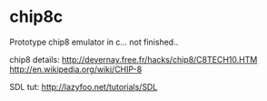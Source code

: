 # chip8c
Prototype chip8 emulator in c... not finished..

chip8 details:
http://devernay.free.fr/hacks/chip8/C8TECH10.HTM
http://en.wikipedia.org/wiki/CHIP-8

SDL tut:
http://lazyfoo.net/tutorials/SDL
